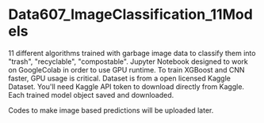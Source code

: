 # Data607_ImageClassification_11Models

11 different algorithms trained with garbage image data to classify them into "trash", "recyclable", "compostable". 
Jupyter Notebook designed to work on GoogleColab in order to use GPU runtime. To train XGBoost and CNN faster, GPU usage is critical. 
Dataset is from a open licensed Kaggle Dataset. You'll need Kaggle API token to download directly from Kaggle. 
Each trained model object saved and downloaded. 

Codes to make image based predictions will be uploaded later.
